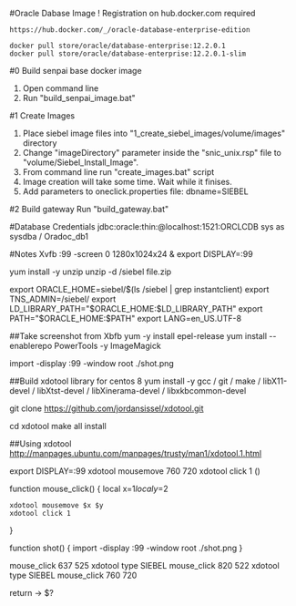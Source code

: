 #Oracle Dabase Image
	! Registration on hub.docker.com required

	https://hub.docker.com/_/oracle-database-enterprise-edition

	docker pull store/oracle/database-enterprise:12.2.0.1
	docker pull store/oracle/database-enterprise:12.2.0.1-slim

#0 Build senpai base docker image
1. Open command line
2. Run "build_senpai_image.bat"

#1 Create Images
1. Place siebel image files into "1_create_siebel_images/volume/images" directory
2. Change "imageDirectory" parameter inside the "snic_unix.rsp" file to "volume/Siebel_Install_Image".
3. From command line run "create_images.bat" script
4. Image creation will take some time. Wait while it finises.
5. Add parameters to oneclick.properties file:
    dbname=SIEBEL

#2 Build gateway
Run "build_gateway.bat"


#Database Credentials
	jdbc:oracle:thin:@localhost:1521:ORCLCDB
	sys as sysdba / Oradoc_db1




#Notes
Xvfb :99 -screen 0 1280x1024x24 &
export DISPLAY=:99

yum install -y unzip
unzip -d /siebel file.zip

export ORACLE_HOME=siebel/$(ls /siebel | grep instantclient)
export TNS_ADMIN=/siebel/
export LD_LIBRARY_PATH="$ORACLE_HOME:$LD_LIBRARY_PATH"
export PATH="$ORACLE_HOME:$PATH"
export LANG=en_US.UTF-8
     


##Take screenshot from Xbfb
yum -y install epel-release
yum install --enablerepo PowerTools -y ImageMagick

import -display :99 -window root ./shot.png


##Build xdotool library for centos 8
yum install -y gcc /
    git /
    make /
    libX11-devel /
    libXtst-devel /
    libXinerama-devel /
    libxkbcommon-devel

git clone https://github.com/jordansissel/xdotool.git

cd xdotool
make all install

##Using xdotool
http://manpages.ubuntu.com/manpages/trusty/man1/xdotool.1.html

export DISPLAY=:99
xdotool mousemove 760 720
xdotool click 1 ()

function mouse_click() {
    local x=$1
    local y=$2

    xdotool mousemove $x $y
    xdotool click 1
}

function shot() {
    import -display :99 -window root ./shot.png
}

mouse_click 637 525
xdotool type SIEBEL
mouse_click 820 522
xdotool type SIEBEL
mouse_click 760 720

return -> $?